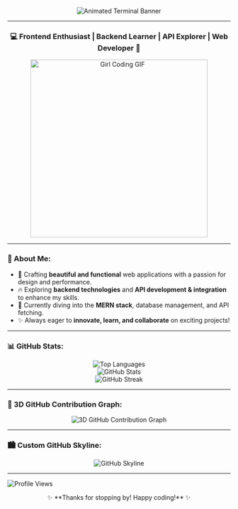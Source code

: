 <p align="center">
  <img src="https://readme-typing-svg.herokuapp.com?font=Fira+Code&weight=600&size=22&pause=1000&color=F75C7E&width=435&lines=Hello+World!+I+am+Jayashree+Das;Welcome+to+my+GitHub+Profile!;Frontend+%26+Backend+Explorer;Always+learning+new+things!" alt="Animated Terminal Banner" />
</p>

---

<h3 align="center">💻 Frontend Enthusiast | Backend Learner | API Explorer | Web Developer 🚀</h3>

<p align="center">
  <img src="https://media.giphy.com/media/LMcB8XospGZO8UQq87/giphy.gif" width="400" alt="Girl Coding GIF" />
</p>

---

### 🌸 About Me:
- 🎨 Crafting **beautiful and functional** web applications with a passion for design and performance.
- 🔥 Exploring **backend technologies** and **API development & integration** to enhance my skills.
- 🌱 Currently diving into the **MERN stack**, database management, and API fetching.
- ✨ Always eager to **innovate, learn, and collaborate** on exciting projects!

---

### 📊 GitHub Stats:
<p align="center">
  <img src="https://github-readme-stats.vercel.app/api/top-langs?username=jayashree-25&show_icons=true&locale=en&layout=compact&theme=radical" alt="Top Languages" />
  <br>
  <img src="https://github-readme-stats.vercel.app/api?username=jayashree-25&show_icons=true&locale=en&theme=radical" alt="GitHub Stats" />
  <br>
  <img src="https://github-readme-streak-stats.herokuapp.com/?user=jayashree-25&theme=radical" alt="GitHub Streak" />
</p>

---

### 🌟 3D GitHub Contribution Graph:
<p align="center">
  <img src="https://github.com/jayashree-25/jayashree-25/blob/main/profile-3d-contrib/profile-night-rainbow.svg" alt="3D GitHub Contribution Graph" />
</p>

---

### 🏙️ Custom GitHub Skyline:
<p align="center">
  <img src="https://skyline.github.com/jayashree-25/2024" alt="GitHub Skyline" />
</p>

---

<p align="left">
  <img src="https://komarev.com/ghpvc/?username=jayashree-25&label=Profile%20Views&color=blue&style=flat" alt="Profile Views" />
</p>

<p align="center">✨ **Thanks for stopping by! Happy coding!** ✨</p>
